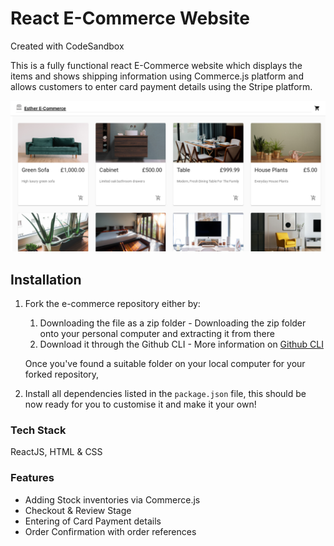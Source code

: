 # React E-Commerce Website
Created with CodeSandbox 

This is a fully functional react E-Commerce website which displays the items and shows shipping information using Commerce.js platform and allows customers to enter card payment details using the Stripe platform.

![Ecommerce_Website](/src/assets/ecommerce.png)

## Installation


1. Fork the e-commerce repository
   either by:

   1. Downloading the file as a zip folder - Downloading the zip folder onto your personal computer and extracting it from there
   1. Download it through the Github CLI - More information on [Github CLI](https://cli.github.com/)


   Once you've found a suitable folder on your local computer for your forked repository, 
   
   
   
2. Install all dependencies listed in the ```package.json``` file, this should be now ready for you to customise it and make it your own!  


### Tech Stack

ReactJS, HTML & CSS

### Features

* Adding Stock inventories via Commerce.js
* Checkout & Review Stage
* Entering of Card Payment details
* Order Confirmation with order references

   
   




